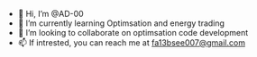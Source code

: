 - 👋 Hi, I’m @AD-00
- 🌱 I’m currently learning Optimsation and energy trading
- 💞️ I’m looking to collaborate on optimsation code development
- 📫 If intrested, you can reach me at fa13bsee007@gmail.com 

<!---
AD-00/AD-00 is a ✨ special ✨ repository because its `README.md` (this file) appears on your GitHub profile.
You can click the Preview link to take a look at your changes.
--->
